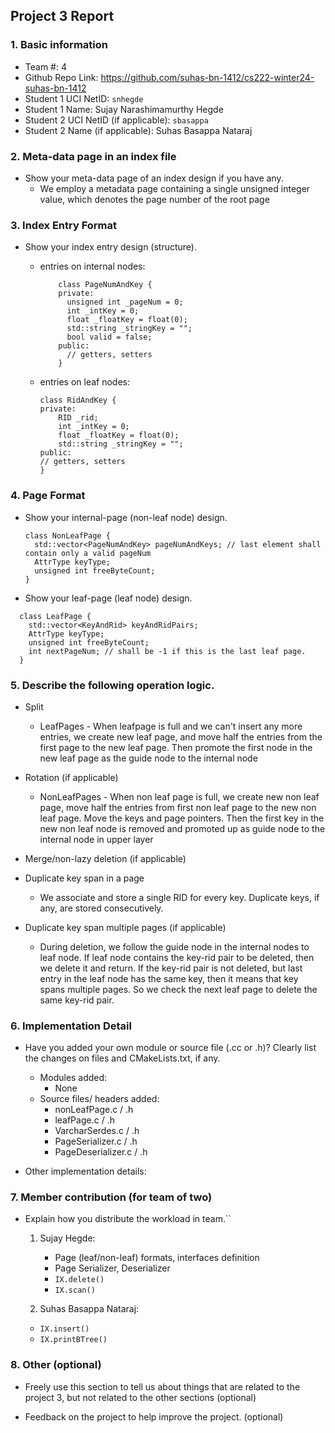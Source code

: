 ## Project 3 Report


### 1. Basic information
- Team #: 4
- Github Repo Link: https://github.com/suhas-bn-1412/cs222-winter24-suhas-bn-1412
- Student 1 UCI NetID: `snhegde`
- Student 1 Name: Sujay Narashimamurthy Hegde
- Student 2 UCI NetID (if applicable): `sbasappa`
- Student 2 Name (if applicable): Suhas Basappa Nataraj


### 2. Meta-data page in an index file
- Show your meta-data page of an index design if you have any.
  - We employ a metadata page containing a single unsigned integer value,
    which denotes the page number of the root page



### 3. Index Entry Format
- Show your index entry design (structure). 

  - entries on internal nodes:  
    ```
        class PageNumAndKey {
        private:
          unsigned int _pageNum = 0;
          int _intKey = 0;
          float _floatKey = float(0);
          std::string _stringKey = "";
          bool valid = false;
        public:
          // getters, setters
        }
    ```
  
  - entries on leaf nodes:
    ```
    class RidAndKey {
    private:
        RID _rid;
        int _intKey = 0;
        float _floatKey = float(0);
        std::string _stringKey = "";
    public:
    // getters, setters
    }
    ```


### 4. Page Format
- Show your internal-page (non-leaf node) design.
  ```
  class NonLeafPage {
    std::vector<PageNumAndKey> pageNumAndKeys; // last element shall contain only a valid pageNum
    AttrType keyType;
    unsigned int freeByteCount;
  }
  ```


- Show your leaf-page (leaf node) design.
```
  class LeafPage {
    std::vector<KeyAndRid> keyAndRidPairs;
    AttrType keyType;
    unsigned int freeByteCount;
    int nextPageNum; // shall be -1 if this is the last leaf page.
  }
  ```




### 5. Describe the following operation logic.
- Split
  - LeafPages - When leafpage is full and we can't insert any more entries, we create new leaf page, and move half the entries from the first page to the new leaf page. Then promote the first node in the new leaf page as the guide node to the internal node


- Rotation (if applicable)
  - NonLeafPages - When non leaf page is full, we create new non leaf page, move half the entries from first non leaf page to the new non leaf page. Move the keys and page pointers. Then the first key in the new non leaf node is removed and promoted up as guide node to the internal node in upper layer


- Merge/non-lazy deletion (if applicable)


- Duplicate key span in a page
  - We associate and store a single RID for every key.
  Duplicate keys, if any, are stored consecutively.


- Duplicate key span multiple pages (if applicable)
  - During deletion, we follow the guide node in the internal nodes to leaf node. If leaf node contains the key-rid pair to be deleted, then we delete it and return. If the key-rid pair is not deleted, but last entry in the leaf node has the same key, then it means that key spans multiple pages. So we check the next leaf page to delete the same key-rid pair.



### 6. Implementation Detail
- Have you added your own module or source file (.cc or .h)? 
  Clearly list the changes on files and CMakeLists.txt, if any.
  - Modules added:
    - None
  - Source files/ headers added:
      - nonLeafPage.c / .h
      - leafPage.c / .h
      - VarcharSerdes.c / .h
      - PageSerializer.c / .h
      - PageDeserializer.c / .h

- Other implementation details:



### 7. Member contribution (for team of two)
- Explain how you distribute the workload in team.``
  1. Sujay Hegde:
     - Page (leaf/non-leaf) formats, interfaces definition 
     - Page Serializer, Deserializer
     - `IX.delete()`
     - `IX.scan()`

  2. Suhas Basappa Nataraj:
    - `IX.insert()`
    - `IX.printBTree()`

### 8. Other (optional)
- Freely use this section to tell us about things that are related to the project 3, but not related to the other sections (optional)



- Feedback on the project to help improve the project. (optional)
